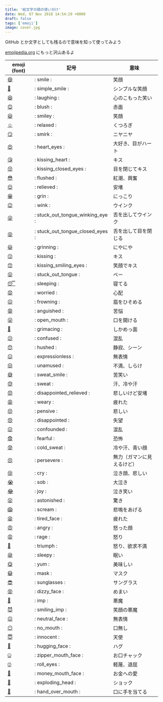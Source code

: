 ```yaml
---
title: '絵文字の顔の使い分け'
date: Wed, 07 Nov 2018 14:54:29 +0000
draft: false
tags: ['emoji']
image: cover.jpg
---
```


GitHub とか文字としても残るので意味を知って使ってみよう

[emojipedia.org](https://emojipedia.org/) にもっと沢山あるよ

| emoji (font) | 記号 | 意味 |
|--|--|--|
| <span class="text-4xl">[😄](https://emojipedia.org/grinning-face-with-smiling-eyes/)</span> | : smile : | 笑顔 |
| <span class="text-4xl">[🙂](https://emojipedia.org/slightly-smiling-face/)</span> | : simple\_smile : | シンプルな笑顔 |
| <span class="text-4xl">[😆](https://emojipedia.org/smiling-face-with-open-mouth-and-tightly-closed-eyes/)</span> | : laughing : | 心のこもった笑い |
| <span class="text-4xl">[😊](https://emojipedia.org/smiling-face-with-smiling-eyes/)</span> | : blush : | 赤面 |
| <span class="text-4xl">[😃](https://emojipedia.org/smiling-face-with-open-mouth/)</span> | : smiley : | 笑顔 |
| <span class="text-4xl">[☺️](https://emojipedia.org/smiling-face/)</span> | : relaxed : | くつろぎ |
| <span class="text-4xl">[😏](https://emojipedia.org/smirking-face/)</span> | : smirk : | ニヤニヤ |
| <span class="text-4xl">[😍](https://emojipedia.org/smiling-face-with-heart-shaped-eyes/)</span> | : heart_eyes : | 大好き、目がハート |
| <span class="text-4xl">[😘](https://emojipedia.org/face-throwing-a-kiss/)</span> | : kissing\_heart : | キス |
| <span class="text-4xl">[😚](https://emojipedia.org/kissing-face-with-closed-eyes/)</span> | : kissing\_closed\_eyes : | 目を閉じてキス |
| <span class="text-4xl">[😳](https://emojipedia.org/flushed-face/)</span> | : flushed : | 紅潮、興奮 |
| <span class="text-4xl">[😌](https://emojipedia.org/relieved-face/)</span> | : relieved : | 安堵 |
| <span class="text-4xl">[😁](https://emojipedia.org/grinning-face-with-smiling-eyes/)</span> | : grin : | にっこり |
| <span class="text-4xl">[😉](https://emojipedia.org/winking-face/)</span> | : wink : | ウインク |
| <span class="text-4xl">[😜](https://emojipedia.org/face-with-stuck-out-tongue-and-winking-eye/)</span> | : stuck\_out\_tongue\_winking\_eye : | 舌を出してウインク |
| <span class="text-4xl">[😝](https://emojipedia.org/face-with-stuck-out-tongue-and-tightly-closed-eyes/)</span> | : stuck\_out\_tongue\_closed\_eyes : | 舌を出して目を閉じる |
| <span class="text-4xl">[😃](https://emojipedia.org/smiling-face-with-open-mouth/)</span> | : grinning : | にやにや |
| <span class="text-4xl">[😗](https://emojipedia.org/kissing-face/)</span> | : kissing : | キス |
| <span class="text-4xl">[😙](https://emojipedia.org/kissing-face-with-smiling-eyes/)</span> | : kissing\_smiling\_eyes : | 笑顔でキス |
| <span class="text-4xl">[😛](https://emojipedia.org/face-with-stuck-out-tongue/)</span> | : stuck\_out\_tongue : | ベー |
| <span class="text-4xl">[😴](https://emojipedia.org/sleeping-face/)</span> | : sleeping : | 寝てる |
| <span class="text-4xl">[😟](https://emojipedia.org/worried-face/)</span> | : worried : | 心配 |
| <span class="text-4xl">[☹️](https://emojipedia.org/white-frowning-face/)</span> | : frowning : | 眉をひそめる |
| <span class="text-4xl">[😧](https://emojipedia.org/anguished-face/)</span> | : anguished : | 苦悩 |
| <span class="text-4xl">[😮](https://emojipedia.org/face-with-open-mouth/)</span> | : open\_mouth : | 口を開ける |
| <span class="text-4xl">[😬](https://emojipedia.org/grimacing-face/)</span> | : grimacing : | しかめっ面 |
| <span class="text-4xl">[😕](https://emojipedia.org/confused-face/)</span> | : confused : | 混乱 |
| <span class="text-4xl">[😯](https://emojipedia.org/hushed-face/)</span> | : hushed : | 静寂、シーン |
| <span class="text-4xl">[😑](https://emojipedia.org/expressionless-face/)</span> | : expressionless : | 無表情 |
| <span class="text-4xl">[😒](https://emojipedia.org/unamused-face/)</span> | : unamused : | 不満、しらけ |
| <span class="text-4xl">[😅](https://emojipedia.org/smiling-face-with-open-mouth-and-cold-sweat/)</span> | : sweat\_smile : | 苦笑い |
| <span class="text-4xl">[😓](https://emojipedia.org/face-with-cold-sweat/)</span> | : sweat : | 汗、冷や汗 |
| <span class="text-4xl">[😞](https://emojipedia.org/disappointed-but-relieved-face/)</span> | : disappointed\_relieved : | 悲しいけど安堵 |
| <span class="text-4xl">[😩](https://emojipedia.org/weary-face/)</span> | : weary : | 疲れた |
| <span class="text-4xl">[😔](https://emojipedia.org/pensive-face/)</span> | : pensive : | 悲しい |
| <span class="text-4xl">[😞](https://emojipedia.org/disappointed-face/)</span> | : disappointed : | 失望 |
| <span class="text-4xl">[😖](https://emojipedia.org/confounded-face/)</span> | : confounded : | 混乱 |
| <span class="text-4xl">[😨](https://emojipedia.org/fearful-face/)</span> | : fearful : | 恐怖 |
| <span class="text-4xl">[😰](https://emojipedia.org/face-with-open-mouth-and-cold-sweat/)</span> | : cold\_sweat : | 冷や汗、青い顔 |
| <span class="text-4xl">[😣](https://emojipedia.org/persevering-face/)</span> | : persevere : | 無力（ガマンに見えるけど） |
| <span class="text-4xl">[😢](https://emojipedia.org/crying-face/)</span> | : cry : | 泣き顔、悲しい |
| <span class="text-4xl">[😭](https://emojipedia.org/loudly-crying-face/)</span> | : sob : | 大泣き |
| <span class="text-4xl">[😂](https://emojipedia.org/face-with-tears-of-joy/)</span> | : joy : | 泣き笑い |
| <span class="text-4xl">[😲](https://emojipedia.org/astonished-face/)</span> | : astonished : | 驚き |
| <span class="text-4xl">[😱](https://emojipedia.org/face-screaming-in-fear/)</span> | : scream : | 悲鳴をあげる |
| <span class="text-4xl">[😫](https://emojipedia.org/tired-face/)</span> | : tired\_face : | 疲れた |
| <span class="text-4xl">[😠](https://emojipedia.org/angry-face/)</span> | : angry : | 怒った顔 |
| <span class="text-4xl">[😡](https://emojipedia.org/pouting-face/)</span> | : rage : | 怒り |
| <span class="text-4xl">[😤](https://emojipedia.org/face-with-look-of-triumph/)</span> | : triumph : | 怒り、欲求不満 |
| <span class="text-4xl">[😪](https://emojipedia.org/sleepy-face/)</span> | : sleepy : | 眠い |
| <span class="text-4xl">[😋](https://emojipedia.org/face-savouring-delicious-food/)</span> | : yum : | 美味しい |
| <span class="text-4xl">[😷](https://emojipedia.org/face-with-medical-mask/)</span> | : mask : | マスク |
| <span class="text-4xl">[😎](https://emojipedia.org/smiling-face-with-sunglasses/)</span> | : sunglasses : | サングラス |
| <span class="text-4xl">[😵](https://emojipedia.org/dizzy-face/)</span> | : dizzy\_face : | めまい |
| <span class="text-4xl">[👿](https://emojipedia.org/imp/)</span> | : imp : | 悪魔 |
| <span class="text-4xl">[😈](https://emojipedia.org/smiling-face-with-horns/)</span> | : smiling\_imp : | 笑顔の悪魔 |
| <span class="text-4xl">[😐](https://emojipedia.org/neutral-face/)</span> | : neutral\_face : | 無表情 |
| <span class="text-4xl">[😶](https://emojipedia.org/face-without-mouth/)</span> | : no\_mouth : | 口無し |
| <span class="text-4xl">[😇](https://emojipedia.org/smiling-face-with-halo/)</span> | : innocent : | 天使 |
| <span class="text-4xl">[🤗](https://emojipedia.org/hugging-face/)</span> | : hugging\_face : | ハグ |
| <span class="text-4xl">[🤐](https://emojipedia.org/zipper-mouth-face/)</span> | : zipper\_mouth\_face : | お口チャック |
| <span class="text-4xl">[🙄](https://emojipedia.org/face-with-rolling-eyes/)</span> | : roll\_eyes : | 軽蔑、退屈 |
| <span class="text-4xl">[🤑](https://emojipedia.org/money-mouth-face/)</span> | : money\_mouth\_face : | お金への愛 |
| <span class="text-4xl">[🤯](https://emojipedia.org/shocked-face-with-exploding-head/)</span> | : exploding\_head : | ショック |
| <span class="text-4xl">[🤭](https://emojipedia.org/smiling-face-with-smiling-eyes-and-hand-covering-mouth/)</span> | : hand\_over\_mouth : | 口に手を当てる |
